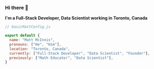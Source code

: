 ### Hi there 👋

**I'm a Full-Stack Developer, Data Scientist working in Toronto, Canada**

<!--
**MattyMc/MattyMc** is a ✨ _special_ ✨ repository because its `README.md` (this file) appears on your GitHub profile.

Here are some ideas to get you started:

- 🔭 I’m currently working on ...
- 🌱 I’m currently learning ...
- 👯 I’m looking to collaborate on ...
- 🤔 I’m looking for help with ...
- 💬 Ask me about ...
- 📫 How to reach me: ...
- 😄 Pronouns: ...
- ⚡ Fun fact: ...
-->

```javascript
// basicMattConfig.js

export default { 
  name: "Matt McInnis",
  pronouns: ["He", "Him"],
  location: "Toronto, Canada",
  currently: ["Full-Stack Developer", "Data Scientist", "Founder"],
  previously: ["Math Educator", "Data Scientist"],
}
```
